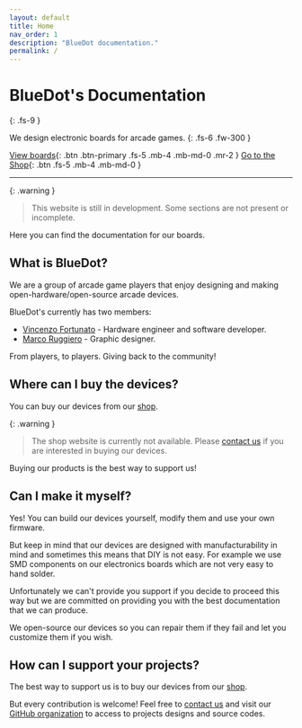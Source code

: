 ```yaml
---
layout: default
title: Home
nav_order: 1
description: "BlueDot documentation."
permalink: /
---
```


# BlueDot's Documentation
{: .fs-9 }

We design electronic boards for arcade games.
{: .fs-6 .fw-300 }

[View boards](/boards/){: .btn .btn-primary .fs-5 .mb-4 .mb-md-0 .mr-2 }
[Go to the Shop][BlueDot Shop]{: .btn .fs-5 .mb-4 .mb-md-0 }

---

{: .warning }
> This website is still in development. Some sections are not present or incomplete.

Here you can find the documentation for our boards.

## What is BlueDot?

We are a group of arcade game players that enjoy designing and making open-hardware/open-source arcade devices.

BlueDot's currently has two members:

- [Vincenzo Fortunato] - Hardware engineer and software developer.
- [Marco Ruggiero] - Graphic designer.

From players, to players. Giving back to the community!

## Where can I buy the devices?

You can buy our devices from our [shop][BlueDot Shop].

{: .warning }
> The shop website is currently not available. Please [contact us][Contacts Page] if you are interested in buying our devices.

Buying our products is the best way to support us!

## Can I make it myself?

Yes! You can build our devices yourself, modify them and use your own firmware. 

But keep in mind that our devices are designed with manufacturability in mind and sometimes this means that DIY is not easy. For example we use SMD components on our electronics boards which are not very easy to hand solder.

Unfortunately we can't provide you support if you decide to proceed this way but we are committed on providing you with the best documentation that we can produce.

We open-source our devices so you can repair them if they fail and let you customize them if you wish.

## How can I support your projects?

The best way to support us is to buy our devices from our [shop][BlueDot Shop].

But every contribution is welcome! Feel free to [contact us][Contacts Page] and visit our [GitHub organization][BlueDot GitHub] to access to projects designs and source codes.

[Vincenzo Fortunato]: https://github.com/vinsfortunato
[Marco Ruggiero]: https://www.instagram.com/ruggiero.design/
[BlueDot Shop]: shop.bluedotarcade.com
[BlueDot GitHub]: https://github.com/bluedot-arcade/
[Just the Docs]: https://just-the-docs.com
[Contacts Page]: /contacts